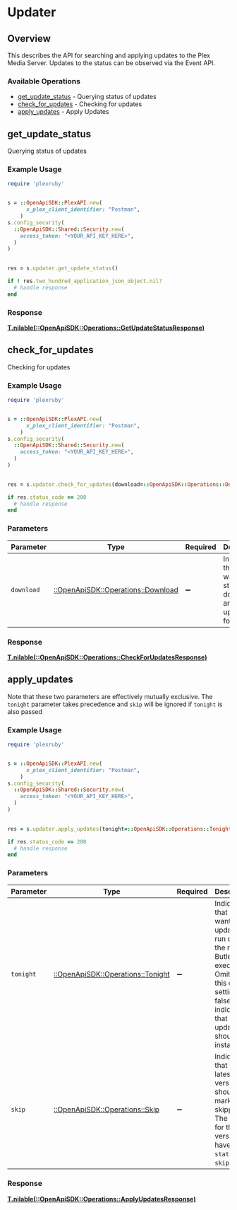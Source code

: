 # Updater


## Overview

This describes the API for searching and applying updates to the Plex Media Server.
Updates to the status can be observed via the Event API.


### Available Operations

* [get_update_status](#get_update_status) - Querying status of updates
* [check_for_updates](#check_for_updates) - Checking for updates
* [apply_updates](#apply_updates) - Apply Updates

## get_update_status

Querying status of updates

### Example Usage

```ruby
require 'plexruby'


s = ::OpenApiSDK::PlexAPI.new(
      x_plex_client_identifier: "Postman",
    )
s.config_security(
  ::OpenApiSDK::Shared::Security.new(
    access_token: "<YOUR_API_KEY_HERE>",
  )
)

    
res = s.updater.get_update_status()

if ! res.two_hundred_application_json_object.nil?
  # handle response
end

```


### Response

**[T.nilable(::OpenApiSDK::Operations::GetUpdateStatusResponse)](../../models/operations/getupdatestatusresponse.md)**


## check_for_updates

Checking for updates

### Example Usage

```ruby
require 'plexruby'


s = ::OpenApiSDK::PlexAPI.new(
      x_plex_client_identifier: "Postman",
    )
s.config_security(
  ::OpenApiSDK::Shared::Security.new(
    access_token: "<YOUR_API_KEY_HERE>",
  )
)

    
res = s.updater.check_for_updates(download=::OpenApiSDK::Operations::Download::ONE)

if res.status_code == 200
  # handle response
end

```

### Parameters

| Parameter                                                                 | Type                                                                      | Required                                                                  | Description                                                               |
| ------------------------------------------------------------------------- | ------------------------------------------------------------------------- | ------------------------------------------------------------------------- | ------------------------------------------------------------------------- |
| `download`                                                                | [::OpenApiSDK::Operations::Download](../../models/operations/download.md) | :heavy_minus_sign:                                                        | Indicate that you want to start download any updates found.               |


### Response

**[T.nilable(::OpenApiSDK::Operations::CheckForUpdatesResponse)](../../models/operations/checkforupdatesresponse.md)**


## apply_updates

Note that these two parameters are effectively mutually exclusive. The `tonight` parameter takes precedence and `skip` will be ignored if `tonight` is also passed


### Example Usage

```ruby
require 'plexruby'


s = ::OpenApiSDK::PlexAPI.new(
      x_plex_client_identifier: "Postman",
    )
s.config_security(
  ::OpenApiSDK::Shared::Security.new(
    access_token: "<YOUR_API_KEY_HERE>",
  )
)

    
res = s.updater.apply_updates(tonight=::OpenApiSDK::Operations::Tonight::ONE, skip=::OpenApiSDK::Operations::Skip::ZERO)

if res.status_code == 200
  # handle response
end

```

### Parameters

| Parameter                                                                                                                                                | Type                                                                                                                                                     | Required                                                                                                                                                 | Description                                                                                                                                              |
| -------------------------------------------------------------------------------------------------------------------------------------------------------- | -------------------------------------------------------------------------------------------------------------------------------------------------------- | -------------------------------------------------------------------------------------------------------------------------------------------------------- | -------------------------------------------------------------------------------------------------------------------------------------------------------- |
| `tonight`                                                                                                                                                | [::OpenApiSDK::Operations::Tonight](../../models/operations/tonight.md)                                                                                  | :heavy_minus_sign:                                                                                                                                       | Indicate that you want the update to run during the next Butler execution. Omitting this or setting it to false indicates that the update should install |
| `skip`                                                                                                                                                   | [::OpenApiSDK::Operations::Skip](../../models/operations/skip.md)                                                                                        | :heavy_minus_sign:                                                                                                                                       | Indicate that the latest version should be marked as skipped. The <Release> entry for this version will have the `state` set to `skipped`.               |


### Response

**[T.nilable(::OpenApiSDK::Operations::ApplyUpdatesResponse)](../../models/operations/applyupdatesresponse.md)**

